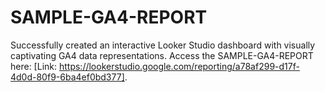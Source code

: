 # SAMPLE-GA4-REPORT
Successfully created an interactive Looker Studio dashboard with visually captivating GA4 data representations. Access the SAMPLE-GA4-REPORT here: [Link: https://lookerstudio.google.com/reporting/a78af299-d17f-4d0d-80f9-6ba4ef0bd377].
